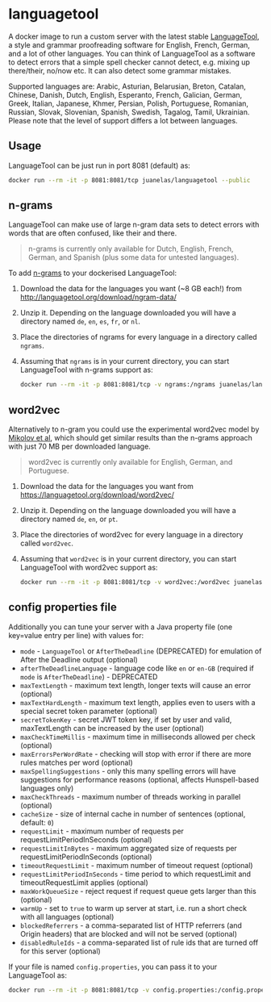 # languagetool

A docker image to run a custom server with the latest stable [LanguageTool](https://languagetool.org/), a style and grammar proofreading software for English, French, German, and a lot of other languages. You can think of LanguageTool as a software to detect errors that a simple spell checker cannot detect, e.g. mixing up there/their, no/now etc. It can also detect some grammar mistakes.

Supported languages are: Arabic, Asturian, Belarusian, Breton, Catalan, Chinese, Danish, Dutch, English, Esperanto, French, Galician, German, Greek, Italian, Japanese, Khmer, Persian, Polish, Portuguese, Romanian, Russian, Slovak, Slovenian, Spanish, Swedish, Tagalog, Tamil, Ukrainian. Please note that the level of support differs a lot between languages.

## Usage

LanguageTool can be just run in port 8081 (default) as:

```sh
docker run --rm -it -p 8081:8081/tcp juanelas/languagetool --public
```

## n-grams

LanguageTool can make use of large n-gram data sets to detect errors with words that are often confused, like their and there.

> n-grams is currently only available for Dutch, English, French, German, and Spanish (plus some data for untested languages).

To add [n-grams](http://wiki.languagetool.org/finding-errors-using-n-gram-data) to your dockerised LanguageTool:

1. Download the data for the languages you want (~8 GB each!) from http://languagetool.org/download/ngram-data/
2. Unzip it. Depending on the language downloaded you will have a directory named `de`, `en`, `es`, `fr`, or `nl`.
3. Place the directories of ngrams for every language in a directory called `ngrams`.
4. Assuming that `ngrams` is in your current directory, you can start LanguageTool with n-grams support as:

   ```sh
   docker run --rm -it -p 8081:8081/tcp -v ngrams:/ngrams juanelas/languagetool --public
   ```

## word2vec

Alternatively to n-gram you could use the experimental word2vec model by [Mikolov et al](http://papers.nips.cc/paper/5021-distributed-representations-of-words-and-phrases-and-their-compositionality.pdf), which should get similar results than the n-grams approach with just 70 MB per downloaded language.
> word2vec is currently only available for English, German, and Portuguese.

1. Download the data for the languages you want from https://languagetool.org/download/word2vec/
2. Unzip it. Depending on the language downloaded you will have a directory named `de`, `en`, or `pt`.
3. Place the directories of word2vec for every language in a directory called `word2vec`.
4. Assuming that `word2vec` is in your current directory, you can start LanguageTool with word2vec support as:

   ```sh
   docker run --rm -it -p 8081:8081/tcp -v word2vec:/word2vec juanelas/languagetool --public
   ```

## config properties file

Additionally you can tune your server with a Java property file (one key=value entry per line) with values for:

- `mode` - `LanguageTool` or `AfterTheDeadline` (DEPRECATED) for emulation of After the Deadline output (optional)
- `afterTheDeadlineLanguage` - language code like `en` or `en-GB` (required if `mode` is `AfterTheDeadline`) - DEPRECATED
- `maxTextLength` - maximum text length, longer texts will cause an error (optional)
- `maxTextHardLength` - maximum text length, applies even to users with a special secret token parameter (optional)
- `secretTokenKey` - secret JWT token key, if set by user and valid, maxTextLength can be increased by the user (optional)
- `maxCheckTimeMillis` - maximum time in milliseconds allowed per check (optional)
- `maxErrorsPerWordRate` - checking will stop with error if there are more rules matches per word (optional)
- `maxSpellingSuggestions` - only this many spelling errors will have suggestions for performance reasons (optional, affects Hunspell-based languages only)
- `maxCheckThreads` - maximum number of threads working in parallel (optional)
- `cacheSize` - size of internal cache in number of sentences (optional, default: `0`)
- `requestLimit` - maximum number of requests per requestLimitPeriodInSeconds (optional)
- `requestLimitInBytes` - maximum aggregated size of requests per requestLimitPeriodInSeconds (optional)
- `timeoutRequestLimit` - maximum number of timeout request (optional)
- `requestLimitPeriodInSeconds` - time period to which requestLimit and timeoutRequestLimit applies (optional)
- `maxWorkQueueSize` - reject request if request queue gets larger than this (optional)
- `warmUp` - set to `true` to warm up server at start, i.e. run a short check with all languages (optional)
- `blockedReferrers` - a comma-separated list of HTTP referrers (and Origin headers) that are blocked and will not be served (optional)
- `disabledRuleIds` - a comma-separated list of rule ids that are turned off for this server (optional)

If your file is named `config.properties`, you can pass it to your LanguageTool as:

```sh
docker run --rm -it -p 8081:8081/tcp -v config.properties:/config.properties juanelas/languagetool --public
```
